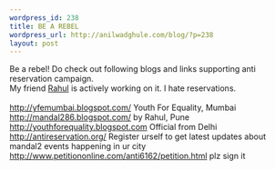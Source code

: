 ```yaml
--- 
wordpress_id: 238
title: BE A REBEL
wordpress_url: http://anilwadghule.com/blog/?p=238
layout: post
---
```

<p>Be a rebel! Do check out following blogs and links supporting anti reservation campaign.<br />My friend <a href="http://rb286.blogspot.com/">Rahul</a> is actively working on it. I hate reservations.<br /><br /><a href="http://yfemumbai.blogspot.com/">http://yfemumbai.blogspot.com/</a> Youth For Equality, Mumbai<br /><a href="http://mandal286.blogspot.com/">http://mandal286.blogspot.com/</a> by Rahul, Pune<br /><a href="http://youthforequality.blogspot.com/">http://youthforequality.blogspot.com</a> Official from Delhi<br /><a href="http://antireservation.org/">http://antireservation.org/</a> Register urself to get latest updates about mandal2 events happening in ur city<br /><a href="http://www.petitiononline.com/anti6162/petition.html">http://www.petitiononline.com/anti6162/petition.html</a> plz sign it</p>

